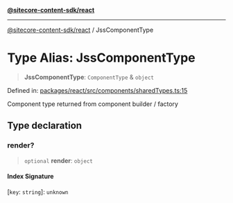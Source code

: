 [**@sitecore-content-sdk/react**](../README.md)

***

[@sitecore-content-sdk/react](../README.md) / JssComponentType

# Type Alias: JssComponentType

> **JssComponentType**: `ComponentType` & `object`

Defined in: [packages/react/src/components/sharedTypes.ts:15](https://github.com/Sitecore/xmc-jss-dev/blob/dfe05bf848bf53c7c66dabdbf3217e55f8de497c/packages/react/src/components/sharedTypes.ts#L15)

Component type returned from component builder / factory

## Type declaration

### render?

> `optional` **render**: `object`

#### Index Signature

\[`key`: `string`\]: `unknown`

